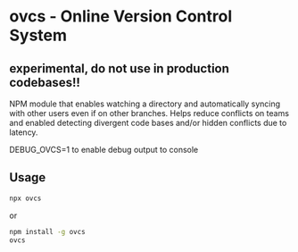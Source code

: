 # ovcs - Online Version Control System

## experimental, do not use in production codebases!!

NPM module that enables watching a directory and
automatically syncing with other users even if on 
other branches.  Helps reduce conflicts on teams
and enabled detecting divergent code bases and/or
hidden conflicts due to latency.

DEBUG_OVCS=1 to enable debug output to console

## Usage
```bash
npx ovcs
```
or 
```bash
npm install -g ovcs
ovcs
```


